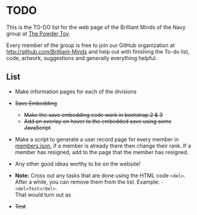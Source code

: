 TODO
====
This is the TO-DO list for the web page of the Brilliant Minds of the Navy group at [The Powder Toy](http://powdertoy.co.uk.).

Every member of the group is free to join our GitHub organization at 
http://github.com/Brilliant-Minds and help out with finishing the To-do list, code, artwork, suggestions 
and generally everything helpful.

List
----
- Make information pages for each of the divisions
- <del>Save Embedding</del>
	- <del>Make the save embedding code work in bootstrap 2 & 3</del>
	- <del>Add an overlay on hover to the embedded save using some JavaScript</del>

- Make a script to generate a user record page for every member in [members.json](https://github.com/Brilliant-Minds/Brilliant-Minds.github.io/blob/master/members.json), if a member is already there then change their rank. If a member has resigned, add to the page that the member has resigned.
- Any other good ideas worthy to be on the website! 
- **Note:** Cross out any tasks that are done using the HTML code `<del>`. After a while, you can remove them from the list.
Example: `- <del>Test</del>`. <br/>That would turn out as
- <del>Test</del>

